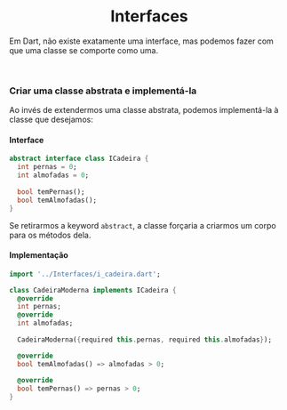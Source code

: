 <h1 align="center">Interfaces</h1>

<p>
    Em Dart, não existe exatamente uma interface, mas podemos fazer com que uma classe
    se comporte como uma.
</p>

<br>

<h3>Criar uma classe abstrata e implementá-la</h3>

<p>
    Ao invés de extendermos uma classe abstrata, podemos implementá-la à classe que desejamos:
</p>

<h4>Interface</h4>

```dart
abstract interface class ICadeira {
  int pernas = 0;
  int almofadas = 0;
  
  bool temPernas();
  bool temAlmofadas();
}
```

<p>
    Se retirarmos a keyword <code>abstract</code>, a classe
    forçaria a criarmos um corpo para os métodos dela.
</p>

<h4>Implementação</h4>

```dart
import '../Interfaces/i_cadeira.dart';

class CadeiraModerna implements ICadeira {
  @override
  int pernas;
  @override
  int almofadas;
  
  CadeiraModerna({required this.pernas, required this.almofadas});

  @override
  bool temAlmofadas() => almofadas > 0;
  
  @override
  bool temPernas() => pernas > 0;
}
```
